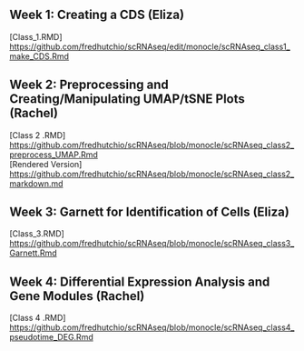 ## Week 1: Creating a CDS (Eliza)
[Class_1.RMD] https://github.com/fredhutchio/scRNAseq/edit/monocle/scRNAseq_class1_make_CDS.Rmd
## Week 2: Preprocessing and Creating/Manipulating UMAP/tSNE Plots (Rachel)
[Class 2 .RMD] https://github.com/fredhutchio/scRNAseq/blob/monocle/scRNAseq_class2_preprocess_UMAP.Rmd  
[Rendered Version] https://github.com/fredhutchio/scRNAseq/blob/monocle/scRNAseq_class2_markdown.md
## Week 3: Garnett for Identification of Cells (Eliza)
[Class_3.RMD] https://github.com/fredhutchio/scRNAseq/blob/monocle/scRNAseq_class3_Garnett.Rmd
## Week 4: Differential Expression Analysis and Gene Modules (Rachel)
[Class 4 .RMD] https://github.com/fredhutchio/scRNAseq/blob/monocle/scRNAseq_class4_pseudotime_DEG.Rmd
